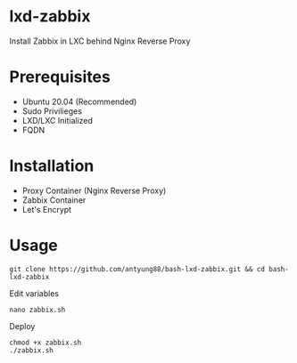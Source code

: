 # lxd-zabbix
Install Zabbix in LXC behind Nginx Reverse Proxy

# Prerequisites
- Ubuntu 20.04 (Recommended)
- Sudo Privilieges
- LXD/LXC Initialized
- FQDN

# Installation
- Proxy Container (Nginx Reverse Proxy)
- Zabbix Container 
- Let's Encrypt

# Usage
```
git clone https://github.com/antyung88/bash-lxd-zabbix.git && cd bash-lxd-zabbix
```
Edit variables
```
nano zabbix.sh
```
Deploy
```
chmod +x zabbix.sh
./zabbix.sh
```
